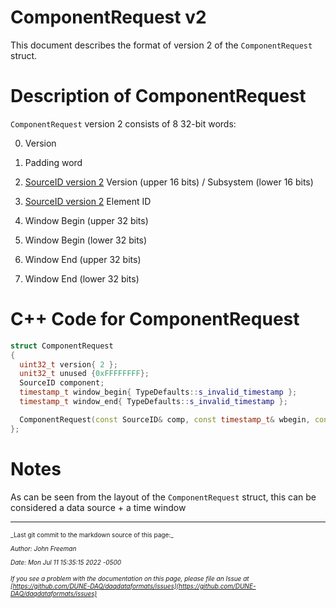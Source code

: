 # ComponentRequest v2

This document describes the format of version 2 of the `ComponentRequest` struct.

# Description of ComponentRequest

`ComponentRequest` version 2 consists of 8 32-bit words:



0. Version 


1. Padding word


2. [SourceID version 2](SourceIDV2.md) Version (upper 16 bits) / Subsystem (lower 16 bits)


3. [SourceID version 2](SourceIDV2.md) Element ID


4. Window Begin (upper 32 bits)


5. Window Begin (lower 32 bits)


6. Window End (upper 32 bits)


7. Window End (lower 32 bits)

# C++ Code for ComponentRequest

```CPP
struct ComponentRequest
{
  uint32_t version{ 2 };
  unit32_t unused {0xFFFFFFFF};
  SourceID component;
  timestamp_t window_begin{ TypeDefaults::s_invalid_timestamp };
  timestamp_t window_end{ TypeDefaults::s_invalid_timestamp };

  ComponentRequest(const SourceID& comp, const timestamp_t& wbegin, const timestamp_t& wend);
};
```

# Notes
As can be seen from the layout of the `ComponentRequest` struct, this can be considered a data source + a time window


-----

<font size="1">
_Last git commit to the markdown source of this page:_


_Author: John Freeman_

_Date: Mon Jul 11 15:35:15 2022 -0500_

_If you see a problem with the documentation on this page, please file an Issue at [https://github.com/DUNE-DAQ/daqdataformats/issues](https://github.com/DUNE-DAQ/daqdataformats/issues)_
</font>
